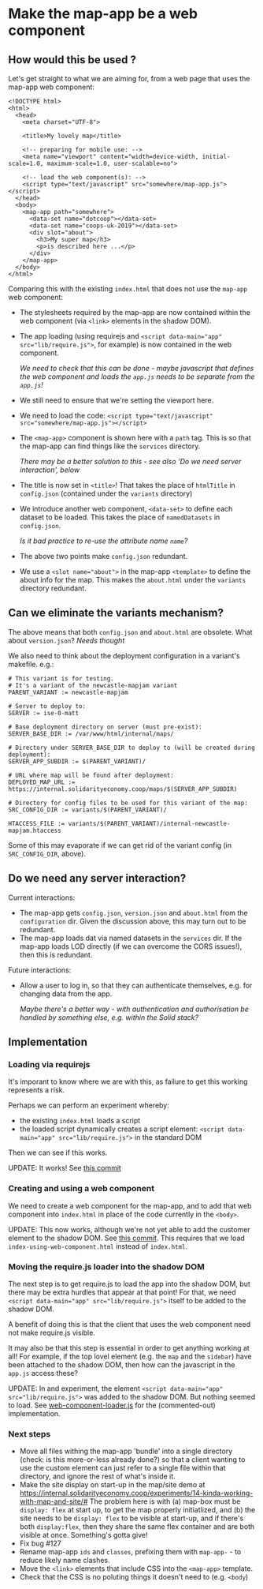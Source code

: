 # Make the map-app be a web component

## How would this be used ?
Let's get straight to what we are aiming for, from a web page that uses the map-app web component:

```
<!DOCTYPE html>
<html>
  <head>
    <meta charset="UTF-8">

    <title>My lovely map</title>

    <!-- preparing for mobile use: -->
    <meta name="viewport" content="width=device-width, initial-scale=1.0, maximum-scale=1.0, user-scalable=no">

    <!-- load the web component(s): -->
    <script type="text/javascript" src="somewhere/map-app.js"></script>
  </head>
  <body>
    <map-app path="somewhere">
      <data-set name="dotcoop"></data-set>
      <data-set name="coops-uk-2019"></data-set>
      <div slot="about">
        <h3>My super map</h3>
        <p>is described here ...</p>
      </div>
    </map-app>
  </body>
</html>
```
Comparing this with the existing `index.html` that does not use the `map-app` web component:
- The stylesheets required by the map-app are now contained within the web component (via `<link>` elements in the shadow DOM).
- The app loading (using requirejs and `<script data-main="app" src="lib/require.js">`, for example) is now contained in the web component.

  *We need to check that this can be done - maybe javascript that defines the web component and loads the `app.js` needs to be separate from the `app.js`!*
- We still need to ensure that we're setting the viewport here.
- We need to load the code: `<script type="text/javascript" src="somewhere/map-app.js"></script>`
- The `<map-app>` component is shown here with a `path` tag. This is so that the map-app can find things like the `services` directory.

  *There may be a better solution to this - see also 'Do we need server interaction', below*
- The title is now set in `<title>`! That takes the place of `htmlTitle` in `config.json` (contained under the `variants` directory)
- We introduce another web component, `<data-set>` to define each dataset to be loaded. This takes the place of `namedDatasets` in `config.json`.

  *Is it bad practice to re-use the attribute name `name`?*
- The above two points make `config.json` redundant.
- We use a `<slot name="about">` in the map-app `<template>` to define the about info for the map. This makes the `about.html` under the `variants` directory redundant.

## Can we eliminate the variants mechanism?

The above means that both `config.json` and `about.html` are obsolete. 
What about `version.json`? *Needs thought*

We also need to think about the deployment configuration in a variant's makefile. e.g.:
```
# This variant is for testing.
# It's a variant of the newcastle-mapjam variant
PARENT_VARIANT := newcastle-mapjam

# Server to deploy to:
SERVER := ise-0-matt

# Base deployment directory on server (must pre-exist):
SERVER_BASE_DIR := /var/www/html/internal/maps/

# Directory under SERVER_BASE_DIR to deploy to (will be created during deployment):
SERVER_APP_SUBDIR := $(PARENT_VARIANT)/

# URL where map will be found after deployment:
DEPLOYED_MAP_URL := https://internal.solidarityeconomy.coop/maps/$(SERVER_APP_SUBDIR)

# Directory for config files to be used for this variant of the map:
SRC_CONFIG_DIR := variants/$(PARENT_VARIANT)/

HTACCESS_FILE := variants/$(PARENT_VARIANT)/internal-newcastle-mapjam.htaccess
``` 
Some of this may evaporate if we can get rid of the variant config (in `SRC_CONFIG_DIR`, above).

## Do we need any server interaction?

Current interactions:
- The map-app gets `config.json`, `version.json` and `about.html` from the `configuration` dir.
  Given the discussion above, this may turn out to be redundant.
- The map-app loads dat via named datasets in the `services` dir.
  If the map-app loads LOD directly (if we can overcome the CORS issues!), then this is redundant.

Future interactions:
- Allow a user to log in, so that they can authenticate themselves, e.g.  for changing data from the app. 

  *Maybe there's a better way - with authentication and authorisation be handled by something else, e.g. within the Solid stack?*

## Implementation

### Loading via requirejs

It's imporant to know where we are with this, as failure to get this working represents a risk.

Perhaps we can perform an experiment whereby:
- the existing `index.html` loads a script
- the loaded script dynamically creates a script element:  `<script data-main="app" src="lib/require.js">` in the standard DOM

Then we can see if this works.

UPDATE: It works! See [this commit](https://github.com/SolidarityEconomyAssociation/open-data-and-maps/commit/2ddaa658b3fb2b2c377d0e3ba8b37b2ac6e953c9)

### Creating and using a web component

We need to create a web component for the map-app, and to add that web component into `index.html` in place of the code currently in the `<body>`.

UPDATE: This now works, although we're not yet able to add the customer element to the shadow DOM. See [this commit](https://github.com/SolidarityEconomyAssociation/open-data-and-maps/commit/e66b8a4e4f4ec4fc665f67023f6dcf0c98ae5315).
This requires that we load `index-using-web-component.html` instead of `index.html`.

### Moving the require.js loader into the shadow DOM

The next step is to get require.js to load the app into the shadow DOM, but there may be extra hurdles that appear at that point! For that, we need `<script data-main="app" src="lib/require.js">` itself to be added to the shadow DOM.

A benefit of doing this is that the client that uses the web component need not make require.js visible.

It may also be that this step is essential in order to get anything working at all! For example, if the top lovel element (e.g. the `map` and the `sidebar`) have been attached to the shadow DOM, then how can the javascript in the `app.js` access these?

UPDATE: In and experiment, the element `<script data-main="app" src="lib/require.js">` was added to the shadow DOM. 
But nothing seemed to load.
See [web-component-loader.js](https://github.com/SolidarityEconomyAssociation/open-data-and-maps/blob/web-component/map-app/www/web-component-loader.js) for the (commented-out) implementation.

### Next steps

- Move all files withing the map-app 'bundle' into a single directory (check: is this more-or-less already done?) so that a client wanting to use the <map-app> custom element can just refer to a single file within that directory, and ignore the rest of what's inside it.
- Make the site display on start-up in the map/site demo at https://internal.solidarityeconomy.coop/experiments/14-kinda-working-with-map-and-site/# 
  The problem here is with (a) map-box must be `display: flex` at start up, to get the map properly initiatlized, and (b) the site needs to be `display: flex` to be visible at start-up, and if there's both `display:flex`, then they share the same flex container and are both visible at once. Something's gotta give!
- Fix bug #127
- Rename map-app `ids` and `classes`, prefixing them with `map-app-` - to reduce likely name clashes.
- Move the `<link>` elements that include CSS into the `<map-app>` template.
- Check that the CSS is no poluting things it doesn't need to (e.g. `<body`)
